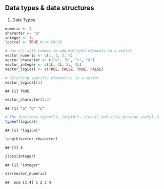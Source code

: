 Data types & data structures
----------------------------

1.  Data Types

``` r
numeric <- 1
character <- "a"
integer <- 1L
logical <- TRUE # or FALSE

# Use c() with commas to add multiple elements to a vector
vector_numeric <- c(1, 2, 3, 4)
vector_character <- c("a", "b", "c", "d")
vector_integer <- c(1L, 2L, 3L, 4L)
vector_logical <- c(TRUE, FALSE, TRUE, FALSE)

# Selecting specific element(s) in a vector
vector_logical[1]
```

    ## [1] TRUE

``` r
vector_character[1:3]
```

    ## [1] "a" "b" "c"

``` r
# The functions typeof(), length(), class() and str() provide useful information about your vectors and R objects in general.
typeof(logical)
```

    ## [1] "logical"

``` r
length(vector_character)
```

    ## [1] 4

``` r
class(integer)
```

    ## [1] "integer"

``` r
str(vector_numeric)
```

    ##  num [1:4] 1 2 3 4

